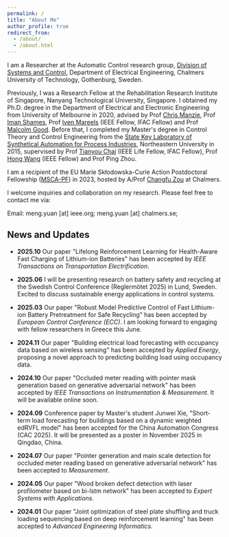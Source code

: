 ```yaml
---
permalink: /
title: "About Me"
author_profile: true
redirect_from: 
  - /about/
  - /about.html
---
```


I am a Researcher at the Automatic Control research group, [Division of Systems and Control](https://www.chalmers.se/en/departments/e2/research/systems-and-control/), Department of Electrical Engineering, Chalmers University of Technology, Gothenburg, Sweden.

 Previously, I was a Research Fellow at the Rehabilitation Research Institute of Singapore, Nanyang Technological University, Singapore. I obtained my Ph.D. degree in the Department of Electrical and Electronic Engineering from University of Melbourne in 2020, advised by Prof [Chris Manzie](https://findanexpert.unimelb.edu.au/profile/2763-chris-manzie), Prof [Iman Shames](https://researchers.anu.edu.au/researchers/shames-i), Prof [Iven Mareels](https://findanexpert.unimelb.edu.au/profile/1614-iven-mareels) (IEEE Fellow, IFAC Fellow) and Prof [Malcolm Good](https://findanexpert.unimelb.edu.au/profile/15115-malcolm-good). Before that, I completed my Master's degree in Control Theory and Control Engineering from the [State Key Laboratory of Synthetical Automation for Process Industries](http://www.sapi.neu.edu.cn/sapienglish/), Northeastern University in 2015, supervised by Prof [Tianyou Chai](https://english.neu.edu.cn/info/1040/2072.htm) (IEEE Life Fellow, IFAC Fellow), Prof [Hong Wang](https://www.ornl.gov/staff-profile/dr-hong-wang) (IEEE Fellow) and Prof Ping Zhou.

I am a recipient of the EU Marie Skłodowska-Curie Action Postdoctoral Fellowship ([MSCA-PF](https://research.chalmers.se/en/project/11168)) in 2023, hosted by A/Prof [Changfu Zou](https://sites.google.com/view/changfu) at Chalmers.

I welcome inquiries and collaboration on my research. Please feel free to contact me via: 

Email: meng.yuan [at] ieee.org; meng.yuan [at] chalmers.se; 


News and Updates
----------------
* **2025.10** Our paper "Lifelong Reinforcement Learning for Health-Aware Fast Charging of Lithium-ion Batteries" has been accepted by *IEEE Transactions on Transportation Electrification*.

* **2025.06** I will be presenting research on battery safety and recycling at the Swedish Control Conference (Reglermötet 2025) in Lund, Sweden. Excited to discuss sustainable energy applications in control systems.

* **2025.03** Our paper "Robust Model Predictive Control of Fast Lithium-ion Battery Pretreatment for Safe Recycling" has been accepted by *European Control Conference (ECC)*. I am looking forward to engaging with fellow researchers in Greece this June.

* **2024.11** Our paper "Building electrical load forecasting with occupancy data based on wireless sensing" has been accepted by *Applied Energy*, proposing a novel approach to predicting building load using occupancy data.

* **2024.10** Our paper "Occluded meter reading with pointer mask generation based on generative adversarial network" has been accepted by *IEEE Transactions on Instrumentation & Measurement*. It will be available online soon.

* **2024.09** Conference paper by Master's student Junwei Xie, "Short-term load forecasting for buildings based on a dynamic weighted edRVFL model" has been accepted for the China Automation Congress (CAC 2025). It will be presented as a poster in November 2025 in Qingdao, China.

* **2024.07** Our paper "Pointer generation and main scale detection for occluded meter reading based on generative adversarial network" has been accepted to *Measurement*.

* **2024.05** Our paper "Wood broken defect detection with laser profilometer based on bi-lstm network" has been accepted to *Expert Systems with Applications*.

* **2024.01** Our paper "Joint optimization of steel plate shuffling and truck loading sequencing based on deep reinforcement learning" has been accepted to *Advanced Engineering Informatics*.
